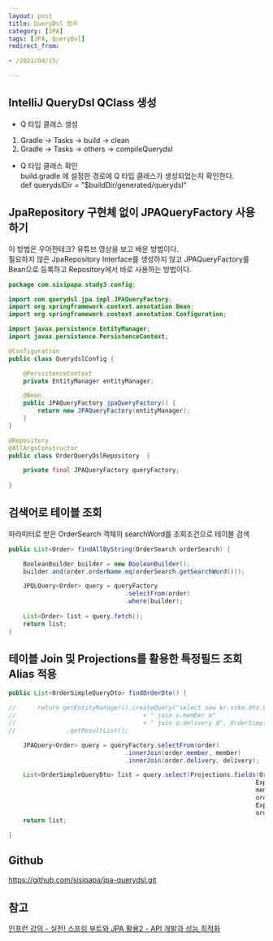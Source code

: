 ```yaml
---
layout: post 
title: QueryDsl 정리
category: [JPA]
tags: [JPA, QueryDsl]
redirect_from:

- /2021/04/15/

---
```

## IntelliJ QueryDsl QClass 생성
- Q 타입 클래스 생성  
1. Gradle → Tasks → build → clean  
2. Gradle → Tasks → others → compileQuerydsl  
  
- Q 타입 클래스 확인  
build.gradle 에 설정한 경로에 Q 타입 클래스가 생성되었는지 확인한다.  
  def querydslDir = "$buildDir/generated/querydsl"  

## JpaRepository 구현체 없이 JPAQueryFactory 사용하기  
이 방법은 우아한테크? 유튜브 영상을 보고 배운 방법이다.  
필요하지 않은 JpaRepository Interface를 생성하지 않고 JPAQueryFactory를 Bean으로 등록하고 Repository에서 바로 사용하는 방법이다.    
```java  
package com.sisipapa.study3.config;

import com.querydsl.jpa.impl.JPAQueryFactory;
import org.springframework.context.annotation.Bean;
import org.springframework.context.annotation.Configuration;

import javax.persistence.EntityManager;
import javax.persistence.PersistenceContext;

@Configuration
public class QuerydslConfig {

    @PersistenceContext
    private EntityManager entityManager;

    @Bean
    public JPAQueryFactory jpaQueryFactory() {
        return new JPAQueryFactory(entityManager);
    }
}
```  
```java  
@Repository
@AllArgsConstructor
public class OrderQueryDslRepository  {

    private final JPAQueryFactory queryFactory;
    
}
```

## 검색어로 테이블 조회  
파라미터로 받은 OrderSearch 객체의 searchWord를 조회조건으로 테이블 검색   
```java  
public List<Order> findAllByString(OrderSearch orderSearch) {

    BooleanBuilder builder = new BooleanBuilder();
    builder.and(order.orderName.eq(orderSearch.getSearchWord()));

    JPQLQuery<Order> query = queryFactory
                                .selectFrom(order)
                                .where(builder);
    
    List<Order> list = query.fetch();
    return list;
}
```  
  
## 테이블 Join 및 Projections를 활용한 특정필드 조회 Alias 적용  
```java  
public List<OrderSimpleQueryDto> findOrderDto() {

//		return getEntityManager().createQuery("select new kr.sskm.dto.OrderSimpleQueryDto(o.id, m.name, o.orderDate, o.status, d.address) from Order o"
//									 + " join o.member m"
//									 + " join o.delivery d", OrderSimpleQueryDto.class)
//				.getResultList();

    JPAQuery<Order> query = queryFactory.selectFrom(order)
                                .innerJoin(order.member, member)
                                .innerJoin(order.delivery, delivery);

    List<OrderSimpleQueryDto> list = query.select(Projections.fields(OrderSimpleQueryDto.class,
                                                                    ExpressionUtils.as(order.id, "orderId"),
                                                                    member.name,
                                                                    order.orderDate,
                                                                    ExpressionUtils.as(order.status, "orderStatus"),
                                                                    order.delivery.address)).fetch();
    return list;

}
```  


## Github
<https://github.com/sisipapa/jpa-querydsl.git>  
  
## 참고  
[인프런 강의 - 실전! 스프링 부트와 JPA 활용2 - API 개발과 성능 최적화](https://www.inflearn.com/course/%EC%8A%A4%ED%94%84%EB%A7%81%EB%B6%80%ED%8A%B8-JPA-API%EA%B0%9C%EB%B0%9C-%EC%84%B1%EB%8A%A5%EC%B5%9C%EC%A0%81%ED%99%94/dashboard)

   